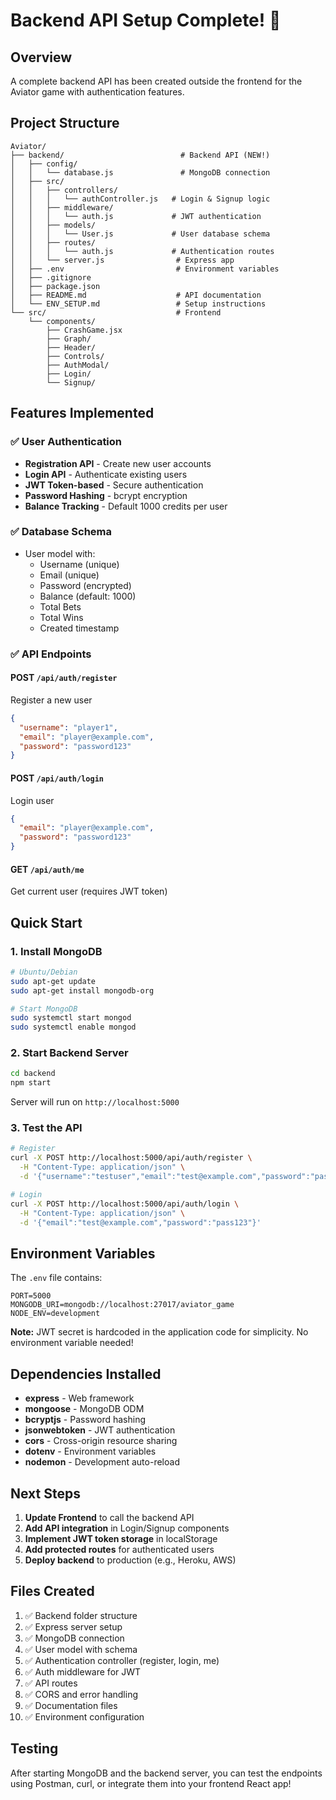 # Backend API Setup Complete! 🚀

## Overview
A complete backend API has been created outside the frontend for the Aviator game with authentication features.

## Project Structure

```
Aviator/
├── backend/                          # Backend API (NEW!)
│   ├── config/
│   │   └── database.js               # MongoDB connection
│   ├── src/
│   │   ├── controllers/
│   │   │   └── authController.js   # Login & Signup logic
│   │   ├── middleware/
│   │   │   └── auth.js             # JWT authentication
│   │   ├── models/
│   │   │   └── User.js             # User database schema
│   │   ├── routes/
│   │   │   └── auth.js             # Authentication routes
│   │   └── server.js                # Express app
│   ├── .env                         # Environment variables
│   ├── .gitignore
│   ├── package.json
│   ├── README.md                    # API documentation
│   └── ENV_SETUP.md                 # Setup instructions
└── src/                             # Frontend
    └── components/
        ├── CrashGame.jsx
        ├── Graph/
        ├── Header/
        ├── Controls/
        ├── AuthModal/
        ├── Login/
        └── Signup/
```

## Features Implemented

### ✅ User Authentication
- **Registration API** - Create new user accounts
- **Login API** - Authenticate existing users
- **JWT Token-based** - Secure authentication
- **Password Hashing** - bcrypt encryption
- **Balance Tracking** - Default 1000 credits per user

### ✅ Database Schema
- User model with:
  - Username (unique)
  - Email (unique)
  - Password (encrypted)
  - Balance (default: 1000)
  - Total Bets
  - Total Wins
  - Created timestamp

### ✅ API Endpoints

#### POST `/api/auth/register`
Register a new user
```json
{
  "username": "player1",
  "email": "player@example.com",
  "password": "password123"
}
```

#### POST `/api/auth/login`
Login user
```json
{
  "email": "player@example.com",
  "password": "password123"
}
```

#### GET `/api/auth/me`
Get current user (requires JWT token)

## Quick Start

### 1. Install MongoDB
```bash
# Ubuntu/Debian
sudo apt-get update
sudo apt-get install mongodb-org

# Start MongoDB
sudo systemctl start mongod
sudo systemctl enable mongod
```

### 2. Start Backend Server
```bash
cd backend
npm start
```

Server will run on `http://localhost:5000`

### 3. Test the API
```bash
# Register
curl -X POST http://localhost:5000/api/auth/register \
  -H "Content-Type: application/json" \
  -d '{"username":"testuser","email":"test@example.com","password":"pass123"}'

# Login
curl -X POST http://localhost:5000/api/auth/login \
  -H "Content-Type: application/json" \
  -d '{"email":"test@example.com","password":"pass123"}'
```

## Environment Variables

The `.env` file contains:
```env
PORT=5000
MONGODB_URI=mongodb://localhost:27017/aviator_game
NODE_ENV=development
```

**Note:** JWT secret is hardcoded in the application code for simplicity. No environment variable needed!

## Dependencies Installed

- **express** - Web framework
- **mongoose** - MongoDB ODM
- **bcryptjs** - Password hashing
- **jsonwebtoken** - JWT authentication
- **cors** - Cross-origin resource sharing
- **dotenv** - Environment variables
- **nodemon** - Development auto-reload

## Next Steps

1. **Update Frontend** to call the backend API
2. **Add API integration** in Login/Signup components
3. **Implement JWT token storage** in localStorage
4. **Add protected routes** for authenticated users
5. **Deploy backend** to production (e.g., Heroku, AWS)

## Files Created

1. ✅ Backend folder structure
2. ✅ Express server setup
3. ✅ MongoDB connection
4. ✅ User model with schema
5. ✅ Authentication controller (register, login, me)
6. ✅ Auth middleware for JWT
7. ✅ API routes
8. ✅ CORS and error handling
9. ✅ Documentation files
10. ✅ Environment configuration

## Testing

After starting MongoDB and the backend server, you can test the endpoints using Postman, curl, or integrate them into your frontend React app!

